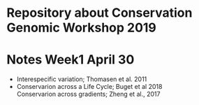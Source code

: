 # Repository about Conservation Genomic Workshop 2019


# Notes Week1 April 30
* Interespecific variation; 
Thomasen et al. 2011  
* Conservarion across a Life Cycle; 
Buget et al 2018  
Conservarion across gradients; 
Zheng et al., 2017 
